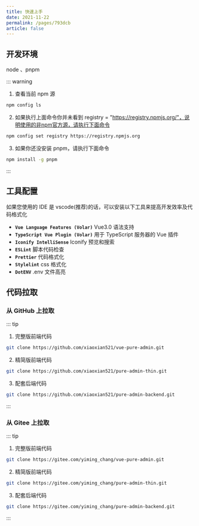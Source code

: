 ```yaml
---
title: 快速上手
date: 2021-11-22
permalink: /pages/793dcb
article: false
---
```


## 开发环境

node <Badge text="v16 +"/> 、pnpm <Badge text="v6 +"/>

::: warning

1. 查看当前 npm 源

```sh
npm config ls
```

2. 如果执行上面命令你并未看到 registry = "https://registry.npmjs.org/"，说明使用的非npm官方源，请执行下面命令

```sh
npm config set registry https://registry.npmjs.org
```

3. 如果你还没安装 pnpm，请执行下面命令

```sh
npm install -g pnpm
```

:::

## 工具配置

如果您使用的 IDE 是 vscode(推荐)的话，可以安装以下工具来提高开发效率及代码格式化

- **`Vue Language Features (Volar)`** Vue3.0 语法支持
- **`TypeScript Vue Plugin (Volar)`** 用于 TypeScript 服务器的 Vue 插件
- **`Iconify IntelliSense`** Iconify 预览和搜索
- **`ESLint`** 脚本代码检查
- **`Prettier`** 代码格式化
- **`Stylelint`** css 格式化
- **`DotENV`** .env 文件高亮

## 代码拉取

### 从 GitHub 上拉取

::: tip

1. 完整版前端代码

```sh
git clone https://github.com/xiaoxian521/vue-pure-admin.git
```

2. 精简版前端代码

```sh
git clone https://github.com/xiaoxian521/pure-admin-thin.git
```

3. 配套后端代码

```sh
git clone https://github.com/xiaoxian521/pure-admin-backend.git
```

:::

### 从 Gitee 上拉取

::: tip

1. 完整版前端代码

```sh
git clone https://gitee.com/yiming_chang/vue-pure-admin.git
```

2. 精简版前端代码

```sh
git clone https://gitee.com/yiming_chang/pure-admin-thin.git
```

3. 配套后端代码

```sh
git clone https://gitee.com/yiming_chang/pure-admin-backend.git
```

:::
